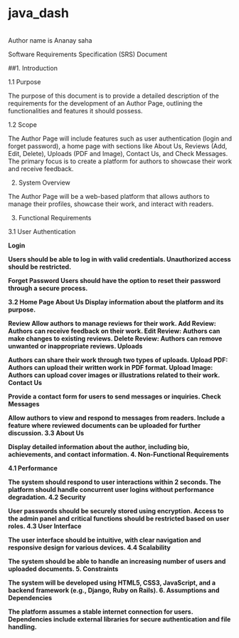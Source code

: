 # java_dash
<br> Author name is Ananay saha <br>

Software Requirements Specification (SRS) Document

##1. Introduction

1.1 Purpose

The purpose of this document is to provide a detailed description of the requirements for the development of an Author Page, outlining the functionalities and features it should possess.

1.2 Scope

The Author Page will include features such as user authentication (login and forget password), a home page with sections like About Us, Reviews (Add, Edit, Delete), Uploads (PDF and Image), Contact Us, and Check Messages. The primary focus is to create a platform for authors to showcase their work and receive feedback.

2. System Overview

The Author Page will be a web-based platform that allows authors to manage their profiles, showcase their work, and interact with readers.

3. Functional Requirements

3.1 User Authentication

<b>Login<b>

Users should be able to log in with valid credentials.
Unauthorized access should be restricted.

Forget Password
Users should have the option to reset their password through a secure process.

3.2 Home Page
About Us
Display information about the platform and its purpose.

Review
Allow authors to manage reviews for their work.
Add Review: Authors can receive feedback on their work.
Edit Review: Authors can make changes to existing reviews.
Delete Review: Authors can remove unwanted or inappropriate reviews.
Uploads

Authors can share their work through two types of uploads.
Upload PDF: Authors can upload their written work in PDF format.
Upload Image: Authors can upload cover images or illustrations related to their work.
Contact Us

Provide a contact form for users to send messages or inquiries.
Check Messages

Allow authors to view and respond to messages from readers.
Include a feature where reviewed documents can be uploaded for further discussion.
3.3 About Us

Display detailed information about the author, including bio, achievements, and contact information.
4. Non-Functional Requirements

4.1 Performance

The system should respond to user interactions within 2 seconds.
The platform should handle concurrent user logins without performance degradation.
4.2 Security

User passwords should be securely stored using encryption.
Access to the admin panel and critical functions should be restricted based on user roles.
4.3 User Interface

The user interface should be intuitive, with clear navigation and responsive design for various devices.
4.4 Scalability

The system should be able to handle an increasing number of users and uploaded documents.
5. Constraints

The system will be developed using HTML5, CSS3, JavaScript, and a backend framework (e.g., Django, Ruby on Rails).
6. Assumptions and Dependencies

The platform assumes a stable internet connection for users.
Dependencies include external libraries for secure authentication and file handling.
